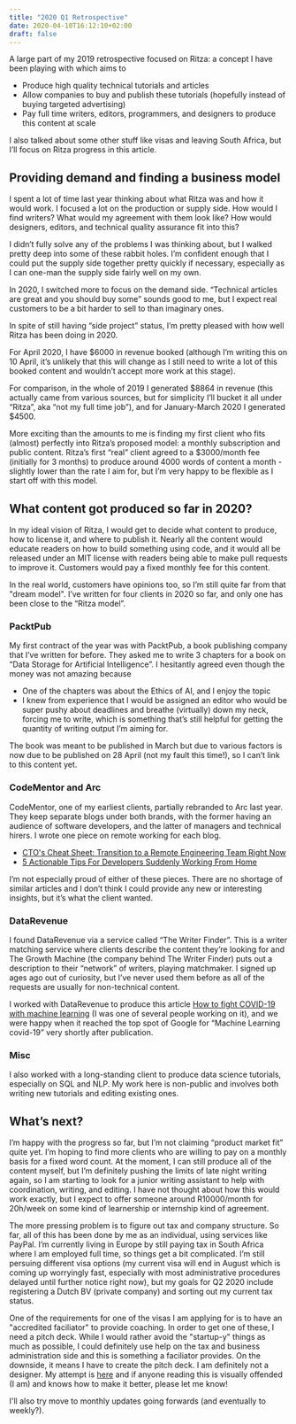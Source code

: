 ```yaml
---
title: "2020 Q1 Retrospective"
date: 2020-04-10T16:12:10+02:00
draft: false
---
```


A large part of my 2019 retrospective focused on Ritza: a concept I have been playing with which aims to

* Produce high quality technical tutorials and articles
* Allow companies to buy and publish these tutorials (hopefully instead of buying targeted advertising)
* Pay full time writers, editors, programmers, and designers to produce this content at scale

I also talked about some other stuff like visas and leaving South Africa, but I’ll focus on Ritza progress in this article.

## Providing demand and finding a business model

I spent a lot of time last year thinking about what Ritza was and how it would work. I focused a lot on the production or supply side. How would I find writers? What would my agreement with them look like? How would designers, editors, and technical quality assurance fit into this?

I didn’t fully solve any of the problems I was thinking about, but I walked pretty deep into some of these rabbit holes. I’m confident enough that I could put the supply side together pretty quickly if necessary, especially as I can one-man the supply side fairly well on my own.

In 2020, I switched more to focus on the demand side. “Technical articles are great and you should buy some” sounds good to me, but I expect real customers to be a bit harder to sell to than imaginary ones.

In spite of still having “side project” status, I’m pretty pleased with how well Ritza has been doing in 2020.

For April 2020, I have $6000 in revenue booked (although I’m writing this on 10 April, it’s unlikely that this will change as I still need to write a lot of this booked content and wouldn’t accept more work at this stage).

For comparison, in the whole of 2019 I generated $8864 in revenue (this actually came from various sources, but for simplicity I’ll bucket it all under “Ritza”, aka “not my full time job”), and for January-March 2020 I generated $4500.

More exciting than the amounts to me is finding my first client who fits (almost) perfectly into Ritza’s proposed model: a monthly subscription and public content. Ritza’s first “real” client agreed to a $3000/month fee (initially for 3 months) to produce around 4000 words of content a month - slightly lower than the rate I aim for, but I’m very happy to be flexible as I start off with this model.

## What content got produced so far in 2020?

In my ideal vision of Ritza, I would get to decide what content to produce, how to license it, and where to publish it. Nearly all the content would educate readers on how to build something using code, and it would all be released under an MIT license with readers being able to make pull requests to improve it. Customers would pay a fixed monthly fee for this content.

In the real world, customers have opinions too, so I’m still quite far from that "dream model". I’ve written for four clients in 2020 so far, and only one has been close to the “Ritza model”.

### PacktPub
My first contract of the year was with PacktPub, a book publishing company that I’ve written for before. They asked me to write 3 chapters for a book on “Data Storage for Artificial Intelligence”. I hesitantly agreed even though the money was not amazing because

* One of the chapters was about the Ethics of AI, and I enjoy the topic
* I knew from experience that I would be assigned an editor who would be super pushy about deadlines and breathe (virtually) down my neck, forcing me to write, which is something that’s still helpful for getting the quantity of writing output I’m aiming for.

The book was meant to be published in March but due to various factors is now due to be published on 28 April (not my fault this time!), so I can’t link to this content yet.

### CodeMentor and Arc
CodeMentor, one of my earliest clients, partially rebranded to Arc last year. They keep separate blogs under both brands, with the former having an audience of software developers, and the latter of managers and technical hirers. I wrote one piece on remote working for each blog.

* [CTO's Cheat Sheet: Transition to a Remote Engineering Team Right Now](https://arc.dev/blog/transition-remote-engineering-team-965iuuiidx)
* [5 Actionable Tips For Developers Suddenly Working From Home](https://www.codementor.io/blog/dev-wfh-94omq9htht)

I’m not especially proud of either of these pieces. There are no shortage of similar articles and I don’t think I could provide any new or interesting insights, but it’s what the client wanted.

### DataRevenue
I found DataRevenue via a service called “The Writer Finder”. This is a writer matching service where clients describe the content they’re looking for and The Growth Machine (the company behind The Writer Finder) puts out a description to their “network” of writers, playing matchmaker. I signed up ages ago out of curiosity, but I’ve never used them before as all of the requests are usually for non-technical content.

I worked with DataRevenue to produce this article [How to fight COVID-19 with machine learning](https://www.datarevenue.com/en-blog/machine-learning-covid-19) (I was one of several people working on it), and we were happy when it reached the top spot of Google for “Machine Learning covid-19” very shortly after publication.

### Misc
I also worked with a long-standing client to produce data science tutorials, especially on SQL and NLP. My work here is non-public and involves both writing new tutorials and editing existing ones.

## What’s next?

I’m happy with the progress so far, but I’m not claiming “product market fit” quite yet. I’m hoping to find more clients who are willing to pay on a monthly basis for a fixed word count. At the moment, I can still produce all of the content myself, but I’m definitely pushing the limits of late night writing again, so I am starting to look for a junior writing assistant to help with coordination, writing, and editing. I have not thought about how this would work exactly, but I expect to offer someone around R10000/month for 20h/week on some kind of learnership or internship kind of agreement.

The more pressing problem is to figure out tax and company structure. So far, all of this has been done by me as an individual, using services like PayPal. I’m currently living in Europe by still paying tax in South Africa where I am employed full time, so things get a bit complicated. I’m still persuing different visa options (my current visa will end in August which is coming up worryingly fast, especially with most administrative procedures delayed until further notice right now), but my goals for Q2 2020 include registering a Dutch BV (private company) and sorting out my current tax status.

One of the requirements for one of the visas I am applying for is to have an "accredited faciliator" to provide coaching. In order to get one of these, I need a pitch deck. While I would rather avoid the "startup-y" things as much as possible, I could definitely use help on the tax and business administration side and this is something a faciliator provides. On the downside, it means I have to create the pitch deck. I am definitely not a designer. My attempt is [here](https://docs.google.com/presentation/d/1cVyuckLFdoi1MPTv7Mkio_5ILUYXrqXxJVOdGrio1d4/edit#slide=id.g710e417310_0_4) and if anyone reading this is visually offended (I am) and knows how to make it better, please let me know!

I'll also try move to monthly updates going forwards (and eventually to weekly?).
